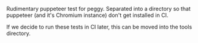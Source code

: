 Rudimentary puppeteer test for peggy.  Separated into a directory so that
puppeteer (and it's Chromium instance) don't get installed in CI.

If we decide to run these tests in CI later, this can be moved into the tools directory.
